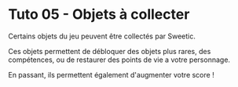 # Tuto 05 - Objets à collecter

Certains objets du jeu peuvent être collectés par Sweetic.

Ces objets permettent de débloquer des objets plus rares, des compétences, ou de restaurer des points de vie a votre personnage.

En passant, ils permettent également d'augmenter votre score !
